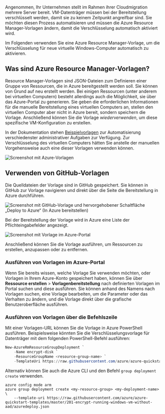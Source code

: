 Angenommen, Ihr Unternehmen stellt im Rahmen ihrer Cloudmigration mehrere Server bereit. VM-Datenträger müssen bei der Bereitstellung verschlüsselt werden, damit sie zu keinem Zeitpunkt angreifbar sind. Sie möchten diesen Prozess automatisieren und müssen die Azure Resource Manager-Vorlagen ändern, damit die Verschlüsselung automatisch aktiviert wird.

Im Folgenden verwenden Sie eine Azure Resource Manager-Vorlage, um die Verschlüsselung für neue virtuelle Windows-Computer automatisch zu aktivieren.

## <a name="what-are-azure-resource-manager-templates"></a>Was sind Azure Resource Manager-Vorlagen?

Resource Manager-Vorlagen sind JSON-Dateien zum Definieren einer Gruppe von Ressourcen, die in Azure bereitgestellt werden soll. Sie können von Grund auf neu erstellt werden. Bei einigen Ressourcen (unter anderem bei virtuellen Computern) besteht allerdings auch die Möglichkeit, sie über das Azure-Portal zu generieren. Sie geben die erforderlichen Informationen für die manuelle Bereitstellung eines virtuellen Computers an, stellen den virtuellen Computer aber nicht in Azure bereit, sondern speichern die Vorlage. Anschließend können Sie die Vorlage _wiederverwenden_, um diese spezifische VM-Konfiguration zu erstellen.

In der Dokumentation stehen [Beispielvorlagen](https://azure.microsoft.com/resources/templates) zur Automatisierung verschiedenster administrativer Aufgaben zur Verfügung. Zur Verschlüsselung des virtuellen Computers hätten Sie anstelle der manuellen Vorgehensweise auch eine dieser Vorlagen verwenden können.

![Screenshot mit Azure-Vorlagen](../media/5-browse-templates.png)

## <a name="using-github-templates"></a>Verwenden von GitHub-Vorlagen

Die Quelldateien der Vorlage sind in GitHub gespeichert. Sie können in GitHub zur Vorlage navigieren und direkt über die Seite die Bereitstellung in Azure durchführen.

![Screenshot mit GitHub-Vorlage und hervorgehobener Schaltfläche „Deploy to Azure“ (In Azure bereitstellen)](../media/5-deploy-from-github.png)

Bei der Bereitstellung der Vorlage wird in Azure eine Liste der Pflichteingabefelder angezeigt.

![Screenshot mit Vorlage im Azure-Portal](../media/5-fill-in-template.png)

Anschließend können Sie die Vorlage ausführen, um Ressourcen zu erstellen, anzupassen oder zu entfernen.

### <a name="running-templates-in-the-azure-portal"></a>Ausführen von Vorlagen im Azure-Portal

Wenn Sie bereits wissen, welche Vorlage Sie verwenden möchten, oder Vorlagen in Ihrem Azure-Konto gespeichert haben, können Sie über **Ressource erstellen** > **Vorlagenbereitstellung** nach definierten Vorlagen im Portal suchen und diese ausführen. Sie können anhand des Namens nach Vorlagen suchen, eine Vorlage bearbeiten, um die Parameter oder das Verhalten zu ändern, und die Vorlage direkt über die grafische Benutzeroberfläche ausführen.

### <a name="running-templates-from-the-command-line"></a>Ausführen von Vorlagen über die Befehlszeile

Mit einer Vorlagen-URL können Sie die Vorlage in Azure PowerShell ausführen. Beispielsweise könnten Sie die Verschlüsselungsvorlage für Datenträger mit dem folgenden PowerShell-Befehl ausführen:

```powershell
New-AzureRmResourceGroupDeployment `
    -Name encrypt-disk `
    -ResourceGroupName <resource-group-name> `
    -TemplateUri https://raw.githubusercontent.com/azure/azure-quickstart-templates/master/201-encrypt-running-windows-vm-without-aad/azuredeploy.json
```

Alternativ können Sie auch die Azure CLI und den Befehl `group deployment create` verwenden.

```azurecli
azure config mode arm
azure group deployment create <my-resource-group> <my-deployment-name> \ 
    --template-uri https://raw.githubusercontent.com/azure/azure-quickstart-templates/master/201-encrypt-running-windows-vm-without-aad/azuredeploy.json
```

